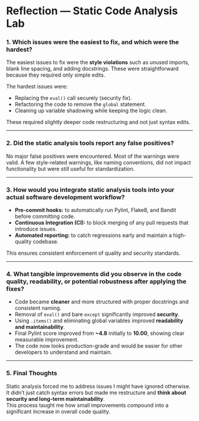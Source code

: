 # Reflection — Static Code Analysis Lab

### 1. Which issues were the easiest to fix, and which were the hardest?

The easiest issues to fix were the **style violations** such as unused imports, blank line spacing, and adding docstrings. These were straightforward because they required only simple edits.

The hardest issues were:
- Replacing the `eval()` call securely (security fix).
- Refactoring the code to remove the `global` statement.
- Cleaning up variable shadowing while keeping the logic clean.

These required slightly deeper code restructuring and not just syntax edits.

---

### 2. Did the static analysis tools report any false positives?

No major false positives were encountered. Most of the warnings were valid. A few style-related warnings, like naming conventions, did not impact functionality but were still useful for standardization.

---

### 3. How would you integrate static analysis tools into your actual software development workflow?

- **Pre-commit hooks:** to automatically run Pylint, Flake8, and Bandit before committing code.
- **Continuous Integration (CI):** to block merging of any pull requests that introduce issues.
- **Automated reporting:** to catch regressions early and maintain a high-quality codebase.

This ensures consistent enforcement of quality and security standards.

---

### 4. What tangible improvements did you observe in the code quality, readability, or potential robustness after applying the fixes?

- Code became **cleaner** and more structured with proper docstrings and consistent naming.
- Removal of `eval()` and bare `except` significantly improved **security**.
- Using `.items()` and eliminating global variables improved **readability and maintainability**.
- Final Pylint score improved from **~4.8** initially to **10.00**, showing clear measurable improvement.
- The code now looks production-grade and would be easier for other developers to understand and maintain.

---

### 5. Final Thoughts

Static analysis forced me to address issues I might have ignored otherwise. It didn’t just catch syntax errors but made me restructure and **think about security and long-term maintainability**.  
This process taught me how small improvements compound into a significant increase in overall code quality.
